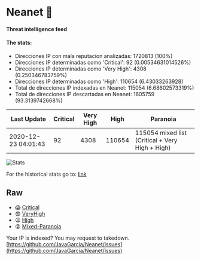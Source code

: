 # Neanet :hocho:
#### Threat intelligence feed
#### The stats:

- Direcciones IP con mala reputacion analizadas: 1720813 (100%)
- Direcciones IP determinadas como 'Critical':  92 (0.00534631014526%)
- Direcciones IP determinadas como 'Very High':  4308 (0.250346783759%)
- Direcciones IP determinadas como 'High':  110654 (6.43033263928)
- Total de direcciones IP indexadas en Neanet:  115054 (6.68602573319%)
- Total de direcciones IP descartadas en Neanet:  1605759 (93.3139742668%)

| Last Update | Critical | Very High | High | Paranoia |
| --- | --- | --- | --- | --- |
| 2020-12-23 04:01:43 | 92 | 4308 | 110654 | 115054 mixed list (Critical + Very High + High)|

![Stats](https://docs.google.com/spreadsheets/d/e/2PACX-1vSnaNMIXVabIpDJjufMlzH7poXnshF3mgd8Is1g9ytUEzVsP5my4Trn8f-xkoLLQ38xpL3HtmUexLo6/pubchart?oid=501124687&format=image)

For the historical stats go to: [link](/stats.csv)
## Raw
- :scream: [Critical](https://raw.githubusercontent.com/JavaGarcia/Neanet/master/blacklists/neanet_critical.txt)
- :fearful: [VeryHigh](https://raw.githubusercontent.com/JavaGarcia/Neanet/master/blacklists/neanet_veryHigh.txtt)
- :frowning: [High](https://raw.githubusercontent.com/JavaGarcia/Neanet/master/blacklists/neanet_high.txt)
- :dizzy_face: [Mixed-Paranoia](https://raw.githubusercontent.com/JavaGarcia/Neanet/master/blacklists/neanet_all.txt)


Your IP is indexed? You may request to takedown. [https://github.com/JavaGarcia/Neanet/issues](https://github.com/JavaGarcia/Neanet/issues)





























































































































































































































































































































































































































































































































































































































































































































































































































































































































































































































































































































































































































































































































































































































































































































































































































































































































































































































































































































































































































































































































































































































































































































































































































































































































































































































































































































































































































































































































































































































































































